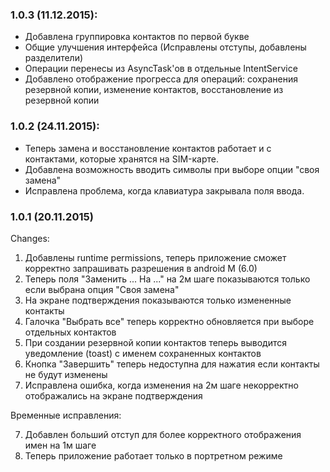 ### 1.0.3 (11.12.2015):
- Добавлена группировка контактов по первой букве 
- Общие улучшения интерфейса (Исправлены отступы, добавлены разделители) 
- Операции перенесы из AsyncTask'ов в отдельные IntentService
- Добавлено отображение прогресса для операций: сохранения резервной копии, изменение контактов, восстановление из резервной копии

### 1.0.2 (24.11.2015):
- Теперь замена и восстановление контактов работает и с контактами, которые хранятся на SIM-карте.
- Добавлена возможность вводить символы при выборе опции "своя замена"
- Исправлена проблема, когда клавиатура закрывала поля ввода.

### 1.0.1 (20.11.2015)
Changes:

1. Добавлены runtime permissions, теперь приложение сможет корректно запрашивать разрешения в android M (6.0) 
1. Теперь поля "Заменить ... На ..." на 2м шаге показываются только если выбрана опция "Своя замена"
2. На экране подтверждения показываются только измененные контакты
3. Галочка "Выбрать все" теперь корректно обновляется при выборе отдельных контактов
4. При создании резервной копии контактов теперь выводится уведомление (toast) с именем сохраненных контактов
5. Кнопка "Завершить" теперь недоступна для нажатия если контакты не будут изменены
6. Исправлена ошибка, когда изменения на 2м шаге некорректно отображались на экране подтверждения

Временные исправления:

7. Добавлен больший отступ для более корректного отображения имен на 1м шаге 
8. Теперь приложение работает только в портретном режиме

